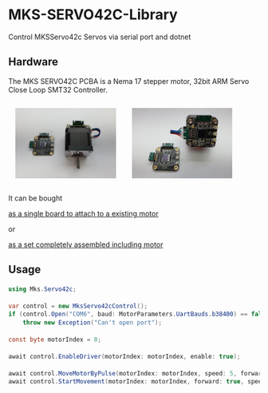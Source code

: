 # MKS-SERVO42C-Library

Control MKSServo42c Servos via serial port and dotnet 

## Hardware

The MKS SERVO42C PCBA is a Nema 17 stepper motor, 32bit ARM Servo Close Loop SMT32 Controller.

<p float="left">
    <img src="images/Mks1.jpg" style="width:40%; margin:1em;">
    <img src="images/Mks2.jpg" style="width:40%; margin:1em;">
<p>

It can be bought 

[as a single board to attach to a existing motor](https://amzn.to/3D92YM2) 

or

[as a set completely assembled including motor](https://amzn.to/3WFAH6U)

## Usage

~~~csharp
using Mks.Servo42c;

var control = new MksServo42cControl();
if (control.Open("COM6", baud: MotorParameters.UartBauds.b38400) == false)
    throw new Exception("Can't open port");

const byte motorIndex = 0;

await control.EnableDriver(motorIndex: motorIndex, enable: true);

await control.MoveMotorByPulse(motorIndex: motorIndex, speed: 5, forward: true, pulse: (uint)1000);
await control.StartMovement(motorIndex: motorIndex, forward: true, speed: 4);
~~~